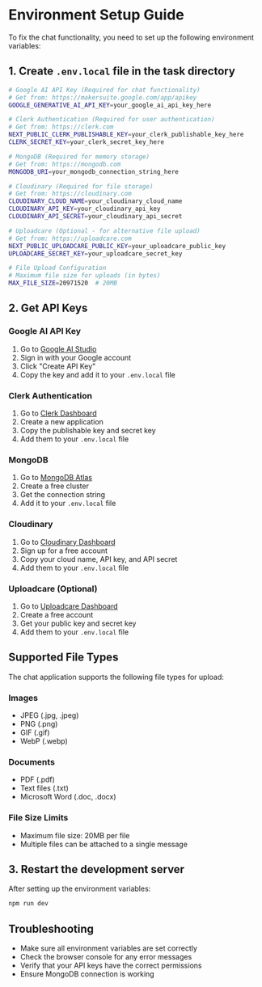 # Environment Setup Guide

To fix the chat functionality, you need to set up the following environment variables:

## 1. Create `.env.local` file in the task directory

```bash
# Google AI API Key (Required for chat functionality)
# Get from: https://makersuite.google.com/app/apikey
GOOGLE_GENERATIVE_AI_API_KEY=your_google_ai_api_key_here

# Clerk Authentication (Required for user authentication)
# Get from: https://clerk.com
NEXT_PUBLIC_CLERK_PUBLISHABLE_KEY=your_clerk_publishable_key_here
CLERK_SECRET_KEY=your_clerk_secret_key_here

# MongoDB (Required for memory storage)
# Get from: https://mongodb.com
MONGODB_URI=your_mongodb_connection_string_here

# Cloudinary (Required for file storage)
# Get from: https://cloudinary.com
CLOUDINARY_CLOUD_NAME=your_cloudinary_cloud_name
CLOUDINARY_API_KEY=your_cloudinary_api_key
CLOUDINARY_API_SECRET=your_cloudinary_api_secret

# Uploadcare (Optional - for alternative file upload)
# Get from: https://uploadcare.com
NEXT_PUBLIC_UPLOADCARE_PUBLIC_KEY=your_uploadcare_public_key
UPLOADCARE_SECRET_KEY=your_uploadcare_secret_key

# File Upload Configuration
# Maximum file size for uploads (in bytes)
MAX_FILE_SIZE=20971520  # 20MB
```

## 2. Get API Keys

### Google AI API Key

1. Go to [Google AI Studio](https://makersuite.google.com/app/apikey)
2. Sign in with your Google account
3. Click "Create API Key"
4. Copy the key and add it to your `.env.local` file

### Clerk Authentication

1. Go to [Clerk Dashboard](https://clerk.com)
2. Create a new application
3. Copy the publishable key and secret key
4. Add them to your `.env.local` file

### MongoDB

1. Go to [MongoDB Atlas](https://mongodb.com)
2. Create a free cluster
3. Get the connection string
4. Add it to your `.env.local` file

### Cloudinary

1. Go to [Cloudinary Dashboard](https://cloudinary.com)
2. Sign up for a free account
3. Copy your cloud name, API key, and API secret
4. Add them to your `.env.local` file

### Uploadcare (Optional)

1. Go to [Uploadcare Dashboard](https://uploadcare.com)
2. Create a free account
3. Get your public key and secret key
4. Add them to your `.env.local` file

## Supported File Types

The chat application supports the following file types for upload:

### Images

- JPEG (.jpg, .jpeg)
- PNG (.png)
- GIF (.gif)
- WebP (.webp)

### Documents

- PDF (.pdf)
- Text files (.txt)
- Microsoft Word (.doc, .docx)

### File Size Limits

- Maximum file size: 20MB per file
- Multiple files can be attached to a single message

## 3. Restart the development server

After setting up the environment variables:

```bash
npm run dev
```

## Troubleshooting

- Make sure all environment variables are set correctly
- Check the browser console for any error messages
- Verify that your API keys have the correct permissions
- Ensure MongoDB connection is working
